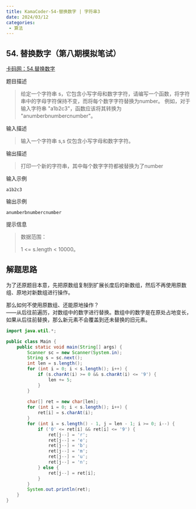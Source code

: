 ```yaml
---
title: KamaCoder-54-替换数字 | 字符串3
date: 2024/03/12
categories:
 - 算法
---
```

## 54. 替换数字（第八期模拟笔试）
[卡码网：54.替换数字](https://kamacoder.com/problempage.php?pid=1064)

题目描述
> 给定一个字符串 s，它包含小写字母和数字字符，请编写一个函数，将字符串中的字母字符保持不变，而将每个数字字符替换为number。 例如，对于输入字符串 "a1b2c3"，函数应该将其转换为 "anumberbnumbercnumber"。

输入描述
> 输入一个字符串 s,s 仅包含小写字母和数字字符。

输出描述
> 打印一个新的字符串，其中每个数字字符都被替换为了number

输入示例
```
a1b2c3
```

输出示例
```
anumberbnumbercnumber
```
提示信息
> 数据范围：
>
> 1 <= s.length < 10000。

## 解题思路
为了还原题目本意，先把原数组复制到扩展长度后的新数组，然后不再使用原数组、原地对新数组进行操作。

那么如何不使用原数组、还能原地操作？<br/>
——从后往前遍历，对数组中的数字进行替换。数组中的数字是在原处占地变长，如果从后往前替换，那么新元素不会覆盖到还未替换的旧元素。

```java
import java.util.*;

public class Main {
    public static void main(String[] args) {
        Scanner sc = new Scanner(System.in);
        String s = sc.next();
        int len = s.length();
        for (int i = 0; i < s.length(); i++) {
            if (s.charAt(i) >= 0 && s.charAt(i) <= '9') {
                len += 5;
            }
        }
        
        char[] ret = new char[len];
        for (int i = 0; i < s.length(); i++) {
            ret[i] = s.charAt(i);
        }
        for (int i = s.length() - 1, j = len - 1; i >= 0; i--) {
            if ('0' <= ret[i] && ret[i] <= '9') {
                ret[j--] = 'r';
                ret[j--] = 'e';
                ret[j--] = 'b';
                ret[j--] = 'm';
                ret[j--] = 'u';
                ret[j--] = 'n';
            } else {
                ret[j--] = ret[i];
            }
        }
        System.out.println(ret);
    }
}
```